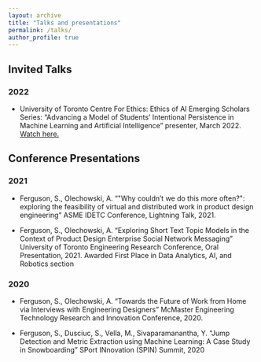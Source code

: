 ```yaml
---
layout: archive
title: "Talks and presentations"
permalink: /talks/
author_profile: true
---
```


## Invited Talks

### 2022
- University of Toronto Centre For Ethics: Ethics of AI Emerging Scholars Series: “Advancing a Model
of Students’ Intentional Persistence in Machine Learning and Artificial Intelligence” presenter,
March 2022. [Watch here.](https://www.youtube.com/watch?v=eBLuq3DTOGA)

## Conference Presentations

### 2021
- Ferguson, S., Olechowski, A. “"Why couldn’t we do this more often?": exploring the feasibility of virtual and distributed work in product design engineering” ASME IDETC Conference, Lightning Talk, 2021.

- Ferguson, S., Olechowski, A. “Exploring Short Text Topic Models in the Context of Product Design
Enterprise Social Network Messaging” University of Toronto Engineering Research Conference, Oral Presentation, 2021. Awarded First Place in Data Analytics, AI, and Robotics section

### 2020
- Ferguson, S., Olechowski, A. “Towards the Future of Work from Home via Interviews with Engineering Designers” McMaster Engineering Technology Research and Innovation Conference, 2020.

- Ferguson, S., Dusciuc, S., Vella, M., Sivaparamanantha, Y. “Jump Detection and Metric Extraction using Machine Learning: A Case Study in Snowboarding” SPort INnovation (SPIN) Summit, 2020

<!-- {% if site.talkmap_link == true %}

<p style="text-decoration:underline;"><a href="/talkmap.html">See a map of all the places I've given a talk!</a></p>

{% endif %} -->

<!-- {% for post in site.talks reversed %}
  {% include archive-single-talk.html %}
{% endfor %} -->
